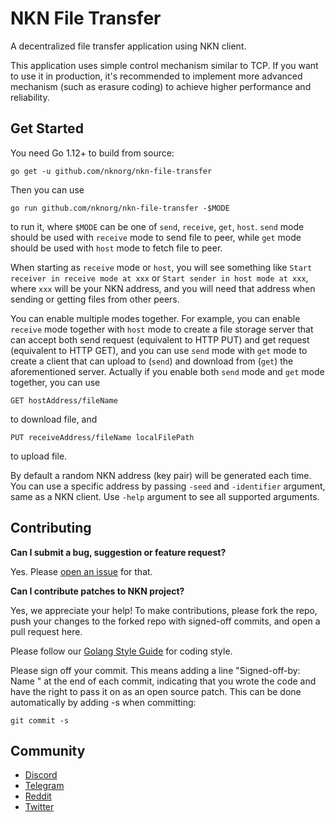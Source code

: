 # NKN File Transfer

A decentralized file transfer application using NKN client.

This application uses simple control mechanism similar to TCP. If you want to
use it in production, it's recommended to implement more advanced mechanism
(such as erasure coding) to achieve higher performance and reliability.

## Get Started

You need Go 1.12+ to build from source:

```shell
go get -u github.com/nknorg/nkn-file-transfer
```

Then you can use

```shell
go run github.com/nknorg/nkn-file-transfer -$MODE
```

to run it, where `$MODE` can be one of `send`, `receive`, `get`, `host`. `send`
mode should be used with `receive` mode to send file to peer, while `get` mode
should be used with `host` mode to fetch file to peer.

When starting as `receive` mode or `host`, you will see something like `Start
receiver in receive mode at xxx` or `Start sender in host mode at xxx`, where
`xxx` will be your NKN address, and you will need that address when sending or
getting files from other peers.

You can enable multiple modes together. For example, you can enable `receive`
mode together with `host` mode to create a file storage server that can accept
both send request (equivalent to HTTP PUT) and get request (equivalent to HTTP
GET), and you can use `send` mode with `get` mode to create a client that can
upload to (`send`) and download from (`get`) the aforementioned server. Actually
if you enable both `send` mode and `get` mode together, you can use
```
GET hostAddress/fileName
```
to download file, and
```
PUT receiveAddress/fileName localFilePath
```
to upload file.

By default a random NKN address (key pair) will be generated each time. You can
use a specific address by passing `-seed` and `-identifier` argument, same as a
NKN client. Use `-help` argument to see all supported arguments.

## Contributing

**Can I submit a bug, suggestion or feature request?**

Yes. Please [open an issue](https://github.com/nknorg/nkn/issues/new) for that.

**Can I contribute patches to NKN project?**

Yes, we appreciate your help! To make contributions, please fork the repo, push
your changes to the forked repo with signed-off commits, and open a pull request
here.

Please follow our [Golang Style Guide](https://github.com/nknorg/nkn/wiki/NKN-Golang-Style-Guide)
for coding style.

Please sign off your commit. This means adding a line "Signed-off-by: Name
<email>" at the end of each commit, indicating that you wrote the code and have
the right to pass it on as an open source patch. This can be done automatically
by adding -s when committing:

```shell
git commit -s
```

## Community

* [Discord](https://discord.gg/c7mTynX)
* [Telegram](https://t.me/nknorg)
* [Reddit](https://www.reddit.com/r/nknblockchain/)
* [Twitter](https://twitter.com/NKN_ORG)
